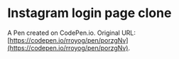 # Instagram login page clone

A Pen created on CodePen.io. Original URL: [https://codepen.io/rroyog/pen/porzgNv](https://codepen.io/rroyog/pen/porzgNv).

